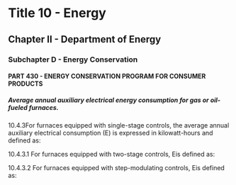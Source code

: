 
# Title 10 - Energy
## Chapter II - Department of Energy
### Subchapter D - Energy Conservation
#### PART 430 - ENERGY CONSERVATION PROGRAM FOR CONSUMER PRODUCTS
##### Average annual auxiliary electrical energy consumption for gas or oil-fueled furnaces.

10.4.3For furnaces equipped with single-stage controls, the average annual auxiliary electrical consumption (E) is expressed in kilowatt-hours and defined as:

10.4.3.1 For furnaces equipped with two-stage controls, Eis defined as:

10.4.3.2 For furnaces equipped with step-modulating controls, Eis defined as:
